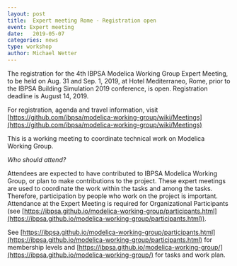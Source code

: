 ```yaml
---
layout: post
title:  Expert meeting Rome - Registration open
event: Expert meeting
date:   2019-05-07
categories: news
type: workshop
author: Michael Wetter
---
```


The registration for the 4th IBPSA Modelica Working Group Expert Meeting, to be held on Aug. 31 and Sep. 1, 2019,
at Hotel Mediterraneo, Rome, prior to the IBPSA Building Simulation 2019 conference, is open.
Registration deadline is August 14, 2019.

<!--excerpt-->

For registration, agenda and travel information, visit
[https://github.com/ibpsa/modelica-working-group/wiki/Meetings](https://github.com/ibpsa/modelica-working-group/wiki/Meetings)

This is a working meeting to coordinate technical work on Modelica Working Group.

*Who should attend?*

Attendees are expected to have contributed to IBPSA Modelica Working Group, or plan to make contributions to the project.
These expert meetings are used to coordinate the work within the tasks and among the tasks.
Therefore, participation by people who work on the project is important.
Attendance at the Expert Meeting is required for Organizational Participants (see [https://ibpsa.github.io/modelica-working-group/participants.html](https://ibpsa.github.io/modelica-working-group/participants.html)).

See [https://ibpsa.github.io/modelica-working-group/participants.html](https://ibpsa.github.io/modelica-working-group/participants.html) for membership levels and
[https://ibpsa.github.io/modelica-working-group/](https://ibpsa.github.io/modelica-working-group/) for tasks and work plan.
